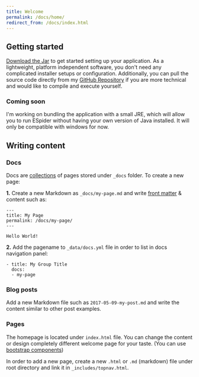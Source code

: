 ```yaml
---
title: Welcome
permalink: /docs/home/
redirect_from: /docs/index.html
---
```


## Getting started

[Download the Jar](https://pages.github.com) to get started setting up your application. As a lightweight, platform independent software, you don't need any complicated installer setups or configuration. Additionally, you can pull the source code directly from my [GitHub Repository](https://github.com/ephraimbennett/Scraping) if you are more technical and would like to compile and execute yourself. 
### Coming soon
I'm working on bundling the application with a small JRE, which will allow you to run ESpider without having your own version of Java installed. It will only be compatible with windows for now.

## Writing content

### Docs

Docs are [collections](https://jekyllrb.com/docs/collections/) of pages stored under `_docs` folder. To create a new page:

**1.** Create a new Markdown as `_docs/my-page.md` and write [front matter](https://jekyllrb.com/docs/frontmatter/) & content such as:

```
---
title: My Page
permalink: /docs/my-page/
---

Hello World!
```

**2.** Add the pagename to `_data/docs.yml` file in order to list in docs navigation panel:

```
- title: My Group Title
  docs:
  - my-page
```

### Blog posts

Add a new Markdown file such as `2017-05-09-my-post.md` and write the content similar to other post examples.

### Pages

The homepage is located under `index.html` file. You can change the content or design completely different welcome page for your taste. (You can use [bootstrap components](http://getbootstrap.com/components/))

In order to add a new page, create a new `.html` or `.md` (markdown) file under root directory and link it in `_includes/topnav.html`.
